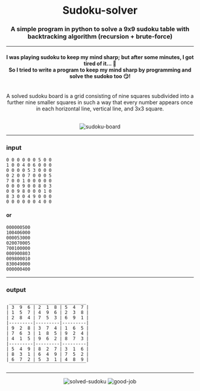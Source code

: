 <div align="center"><h1>Sudoku-solver</h1></div>
<div align="center"><h3>A simple program in python to solve a 9x9 sudoku table with backtracking algorithm (recursion + brute-force)</h3></div>

-----


<div align="center">
  <h4>
    I was playing sudoku to keep my mind sharp; but after some minutes, I got tired of it... 🥱 <br>
    So I tried to write a program to keep my mind sharp by programming and solve the sudoko too 😏!
  </h4>
  <br>
  A solved sudoku board is a grid consisting of nine squares subdivided into a further nine smaller squares in such a way that every number appears once in each horizontal line, vertical line, and 3x3 square.
</div>
<br>

<div align="center">

  ![sudoku-board](https://github.com/behrad26/sudoku-solver/assets/112078003/d1bdd1e6-9e81-4136-b875-cb05a552f75e)
</div>

-----

### input
```
0 0 0 0 0 0 5 0 0 
1 0 0 4 0 6 0 0 0 
0 0 0 0 5 3 0 0 0 
0 2 0 0 7 0 0 0 5
7 0 0 1 0 0 0 0 0
0 0 0 9 0 0 8 0 3
0 0 9 8 0 0 0 1 0
8 3 0 0 4 9 0 0 0 
0 0 0 0 0 0 4 0 0
```
#### or
```
000000500 
100406000
000053000
020070005
700100000
000900803
009800010
830049000
000000400
```

-----
### output
```
 _____________________________
| 3  9  6 | 2  1  8 | 5  4  7 |
| 1  5  7 | 4  9  6 | 2  3  8 |
| 2  8  4 | 7  5  3 | 6  9  1 |
|---------|---------|---------|
| 9  2  8 | 3  7  4 | 1  6  5 |
| 7  6  3 | 1  8  5 | 9  2  4 |
| 4  1  5 | 9  6  2 | 8  7  3 |
|---------|---------|---------|
| 5  4  9 | 8  2  7 | 3  1  6 |
| 8  3  1 | 6  4  9 | 7  5  2 |
| 6  7  2 | 5  3  1 | 4  8  9 |
 ‾‾‾‾‾‾‾‾‾‾‾‾‾‾‾‾‾‾‾‾‾‾‾‾‾‾‾‾‾
```

-----

<div align="center">
  
  ![solved-sudoku](https://github.com/behrad26/sudoku-solver/assets/112078003/2bebebe9-105a-4556-8878-cb0c345b8790)
  ![good-job](https://github.com/behrad26/sudoku-solver/assets/112078003/f80da7fd-cd47-4d16-90ad-d9bb3015ef18)
</div>
